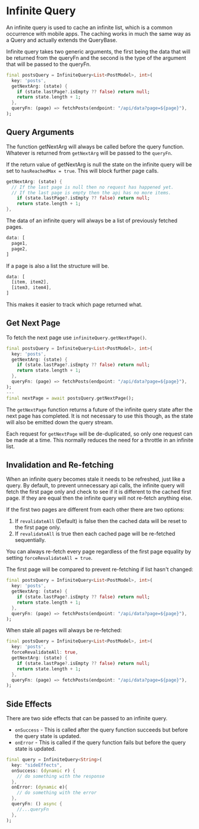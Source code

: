 # Infinite Query

An infinite query is used to cache an infinite list, which is a common occurrence with mobile apps. The caching works
in much the same way as a Query and actually extends the QueryBase.

Infinite query takes two generic arguments, the first being the data that will be returned from the queryFn and the
second is the type of the argument that will be passed to the queryFn.

```dart
final postsQuery = InfiniteQuery<List<PostModel>, int>(
  key: 'posts',
  getNextArg: (state) {
    if (state.lastPage?.isEmpty ?? false) return null;
    return state.length + 1;
  },
  queryFn: (page) => fetchPosts(endpoint: "/api/data?page=${page}"),
);
```

## Query Arguments

The function getNextArg will always be called before the query function. Whatever is returned from `getNextArg` will be
passed to the `queryFn`. 

If the return value of getNextArg is null the state on the infinite query will be set to
`hasReachedMax = true`. This will block further page calls.
```dart
getNextArg: (state) {
  // If the last page is null then no request has happened yet. 
  // If the last page is empty then the api has no more items.
    if (state.lastPage?.isEmpty ?? false) return null;
    return state.length + 1;
},
```

The data of an infinite query will always be a list of previously fetched pages. 
```dart
data: [
  page1, 
  page2,
]
```
If a page is also a list the structure will be. 

```dart
data: [
  [item, item2],
  [item3, item4],
]
```
This makes it easier to track which page returned what.

## Get Next Page
To fetch the next page use `infiniteQuery.getNextPage()`.

```dart
final postsQuery = InfiniteQuery<List<PostModel>, int>(
  key: 'posts',
  getNextArg: (state) {
    if (state.lastPage?.isEmpty ?? false) return null;
    return state.length + 1;
  },
  queryFn: (page) => fetchPosts(endpoint: "/api/data?page=${page}"),
);
---
final nextPage = await postsQuery.getNextPage();
```
The `getNextPage` function returns a future of the infinite query state after the next page has completed. It is not 
necessary to use this though, as the state will also be emitted down the query stream.

Each request for `getNextPage` will be de-duplicated, so only one request can be made at a time. This normally reduces 
the need for a throttle in an infinite list.

## Invalidation and Re-fetching

When an infinite query becomes stale it needs to be refreshed, just like a query. By default, to prevent unnecessary api 
calls, the infinite query will fetch the first page only and check to see if it is different to the cached first page.
If they are equal then the infinite query will not re-fetch anything else.

If the first two pages are different from each other there are two options: 
1. If `revalidateAll` (Default) is false then the cached data will be reset to the first page only. 
2. If `revalidateAll` is true then each cached page will be re-fetched sequentially.

You can always re-fetch every page regardless of the first page equality by setting `forceRevalidateAll = true`.


The first page will be compared to prevent re-fetching if list hasn't changed:
```dart
final postsQuery = InfiniteQuery<List<PostModel>, int>(
  key: 'posts',
  getNextArg: (state) {
    if (state.lastPage?.isEmpty ?? false) return null;
    return state.length + 1;
  },
  queryFn: (page) => fetchPosts(endpoint: "/api/data?page=${page}"),
);
```

When stale all pages will always be re-fetched:
```dart
final postsQuery = InfiniteQuery<List<PostModel>, int>(
  key: 'posts',
  forceRevalidateAll: true,
  getNextArg: (state) {
    if (state.lastPage?.isEmpty ?? false) return null;
    return state.length + 1;
  },
  queryFn: (page) => fetchPosts(endpoint: "/api/data?page=${page}"),
);
```

## Side Effects

There are two side effects that can be passed to an infinite query.
- `onSuccess` - This is called after the query function succeeds but before the query state is updated.
- `onError` - This is called if the query function fails but before the query state is updated.
```dart
final query = InfiniteQuery<String>(
  key: "sideEffects",
  onSuccess: (dynamic r) { 
    // do something with the response
  },
  onError: (dynamic e){
    // do something with the error
  },
  queryFn: () async {
    //...queryFn
  },
);
```



